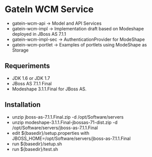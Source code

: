 GateIn WCM Service
==================

- gatein-wcm-api -> Model and API Services
- gatein-wcm-impl -> Implementation draft based on Modeshape deployed in JBoss AS 7.1.1
- gatein-wcm-impl-sec -> AuthenticationProvider for ModeShape
- gatein-wcm-portlet -> Examples of portlets using ModeShape as Storage

Requeriments
------------

- JDK 1.6 or JDK 1.7
- JBoss AS 7.1.1 Final
- Modeshape 3.1.1.Final for JBoss AS.

Installation
------------

- unzip jboss-as-7.1.1.Final.zip -d /opt/Software/servers
- unzip modeshape-3.1.1.Final-jbossas-71-dist.zip -d /opt/Software/servers/jboss-as-7.1.1.Final
- edit ${basedir}/setup.properties with JBOSS_HOME=/opt/Software/servers/jboss-as-7.1.1.Final
- run ${basedir}/setup.sh
- run ${basedir}/test.sh